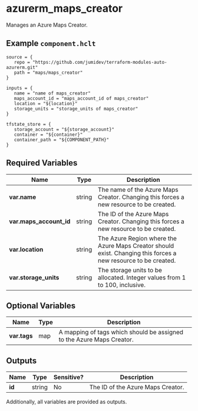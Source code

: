 # azurerm_maps_creator

Manages an Azure Maps Creator.

## Example `component.hclt`

```hcl
source = {
   repo = "https://github.com/jumidev/terraform-modules-auto-azurerm.git" 
   path = "maps/maps_creator" 
}

inputs = {
   name = "name of maps_creator" 
   maps_account_id = "maps_account_id of maps_creator" 
   location = "${location}" 
   storage_units = "storage_units of maps_creator" 
}

tfstate_store = {
   storage_account = "${storage_account}" 
   container = "${container}" 
   container_path = "${COMPONENT_PATH}" 
}

```

## Required Variables

| Name | Type |  Description |
| ---- | --------- |  ----------- |
| **var.name** | string |  The name of the Azure Maps Creator. Changing this forces a new resource to be created. | 
| **var.maps_account_id** | string |  The ID of the Azure Maps Creator. Changing this forces a new resource to be created. | 
| **var.location** | string |  The Azure Region where the Azure Maps Creator should exist. Changing this forces a new resource to be created. | 
| **var.storage_units** | string |  The storage units to be allocated. Integer values from 1 to 100, inclusive. | 

## Optional Variables

| Name | Type |  Description |
| ---- | --------- |  ----------- |
| **var.tags** | map |  A mapping of tags which should be assigned to the Azure Maps Creator. | 



## Outputs

| Name | Type | Sensitive? | Description |
| ---- | ---- | --------- | --------- |
| **id** | string | No  | The ID of the Azure Maps Creator. | 

Additionally, all variables are provided as outputs.
